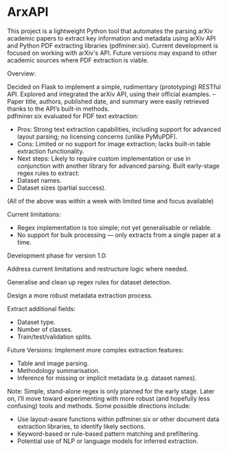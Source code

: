 # ArxAPI
This project is a lightweight Python tool that automates the parsing arXiv academic papers to extract key information and metadata using arXiv API and Python PDF extracting libraries (pdfminer.six). Current development is focused on working with arXiv's API. Future versions may expand to other academic sources where PDF extraction is viable.  

Overview: 

Decided on Flask to implement a simple, rudimentary (prototyping) RESTful API.
Explored and integrated the arXiv API, using their official examples.
    – Paper title, authors, published date, and summary were easily retrieved thanks to the API’s built-in methods.   
pdfminer.six evaluated for PDF text extraction:
  - Pros: Strong text extraction capabilities, including support for advanced layout parsing; no licensing concerns (unlike PyMuPDF).
  - Cons: Limited or no support for image extraction; lacks built-in table extraction functionality.
  - Next steps: Likely to require custom implementation or use in conjunction with another library for advanced parsing.
Built early-stage regex rules to extract:
  - Dataset names.
  - Dataset sizes (partial success).
    
(All of the above was within a week with limited time and focus available)


Current limitations: 
- Regex implementation is too simple; not yet generalisable or reliable.
- No support for bulk processing — only extracts from a single paper at a time.

Development phase for version 1.0:

Address current limitations and restructure logic where needed.

Generalise and clean up regex rules for dataset detection.

Design a more robust metadata extraction process.

Extract additional fields:
  - Dataset type.
  - Number of classes.
  - Train/test/validation splits.

Future Versions: 
Implement more complex extraction features:
  - Table and image parsing.
  - Methodology summarisation.
  - Inference for missing or implicit metadata (e.g. dataset names).
    
Note: Simple, stand-alone regex is only planned for the early stage. Later on, I’ll move toward experimenting with more robust (and hopefully less confusing) tools and methods. Some possible directions include:
  - Use layout-aware functions within pdfminer.six or other document data extraction libraries, to identify likely sections.
  - Keyword-based or rule-based pattern matching and prefiltering.  
  - Potential use of NLP or language models for inferred extraction.
  

  
